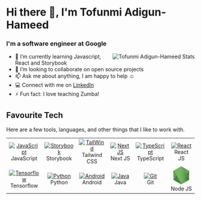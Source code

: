 # Hi there 👋, I'm Tofunmi Adigun-Hameed

### I'm a software engineer at Google

<a href="">
  <img src="https://github-readme-stats.vercel.app/api?username=tof-tof&show_icons=true&count_private=true&hide=issues&theme=transparent" alt="Tofunmi Adigun-Hameed Stats" align="right" />
</a>


- 🌱 I’m currently learning Javascript, React and Storybook 
- 👯 I’m looking to collaborate on open source projects
- 📫  Ask me about anything, I am happy to help :relaxed:
- 💻  Connect with me on [LinkedIn](https://www.linkedin.com/in/tofunmi-adigun-hameed/)
- ⚡ Fun fact: I love teaching Zumba! 

## Favourite Tech

Here are a few tools, languages, and other things that I like to work with.


<table align="center">
  <tr>
    <td align="center" width="96">
      <a href="#suhailkakar-tech">
        <img src="https://upload.wikimedia.org/wikipedia/commons/thumb/9/99/Unofficial_JavaScript_logo_2.svg/1024px-Unofficial_JavaScript_logo_2.svg.png" width="48" height="48" alt="JavaScript" />
      </a>
      <br>JavaScript
    </td>
    <td align="center" width="96">
      <a href="#suhailkakar-tech" >
        <img src="https://iconape.com/wp-content/files/qa/371510/svg/371510.svg" width="48" height="48" alt="Storybook" />
      </a>
      <br>Storybook
    </td>
    <td align="center" width="96">
      <a href="#suhailkakar-tech">
        <img src="https://upload.wikimedia.org/wikipedia/commons/thumb/d/d5/Tailwind_CSS_Logo.svg/320px-Tailwind_CSS_Logo.svg.png" width="48" height="48" alt="TailWind" />
      </a>
      <br>Tailwind CSS
    </td>
    <td align="center" width="96"> 
      <a href="#suhailkakar-tech" >
        <img src="https://raw.githubusercontent.com/samfromaway/samfromaway/master/.github/images/nextjs.png" width="48" height="48" alt="Next JS" />
      </a>
      <br>Next JS
    </td>
    <td align="center" width="96">
      <a href="#suhailakar-tech">
        <img src="https://upload.wikimedia.org/wikipedia/commons/thumb/4/4c/Typescript_logo_2020.svg/1200px-Typescript_logo_2020.svg.png" width="48" height="48" alt="TypeScript" />
      </a>
      <br>TypeScript
    </td>
    <td align="center" width="96">
      <a href="#suhailkakar-tech">
        <img src="https://brandlogos.net/wp-content/uploads/2020/09/react-logo.png" width="48" height="48" alt="React" />
      </a>
      <br>React JS
    </td>
  </tr>
  
  <tr>
    <td align="center" width="96">
      <a href="#suhailkakar-tech">
        <img src="https://upload.wikimedia.org/wikipedia/commons/thumb/2/2d/Tensorflow_logo.svg/1200px-Tensorflow_logo.svg.png" width="48" height="48" alt="Tensorflow" />
      </a>
      <br>Tensorflow
    </td>
    <td align="center" width="96">
      <a href="#suhailkakar-tech">
        <img src="https://upload.wikimedia.org/wikipedia/commons/thumb/c/c3/Python-logo-notext.svg/1200px-Python-logo-notext.svg.png" width="48" height="48" alt="Python" />
      </a>
      <br>Python
    </td>
    <td align="center" width="96">
      <a href="#suhailkakar-tech" >
        <img src="https://upload.wikimedia.org/wikipedia/commons/6/66/Android_robot.png" width="48" height="48" alt="Android" />
      </a>
      <br>Android 
    </td>
    <td align="center" width="96"> 
      <a href="#suhailkakar-tech" >
        <img src="https://www.vectorlogo.zone/logos/java/java-icon.svg" width="48" height="48" alt="Java" />
      </a>
      <br>Java
    </td>
    <td align="center" width="96">
      <a href="#suhailkakar-tech" >
        <img src="https://upload.wikimedia.org/wikipedia/commons/thumb/3/3f/Git_icon.svg/1200px-Git_icon.svg.png" width="48" height="48" alt="Git" />
      </a>
      <br>Git
    </td>
    <td align="center" width="96">
      <a href="#suhailkakar-tech">
        <img src="https://raw.githubusercontent.com/github/explore/80688e429a7d4ef2fca1e82350fe8e3517d3494d/topics/nodejs/nodejs.png" width="48" height="48" alt="Node JS" />
      </a>
      <br>Node JS
    </td>
  </tr>
    
</table>
<!--
**tof-tof/tof-tof** is a ✨ _special_ ✨ repository because its `README.md` (this file) appears on your GitHub profile.

Here are some ideas to get you started:



- 👯 I’m looking to collaborate on ...
- 🤔 I’m looking for help with ...
- 💬 Ask me about ...
- 📫 How to reach me: ...
- 😄 Pronouns: ...

-->
